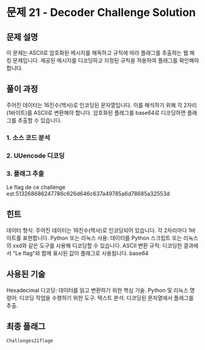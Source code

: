 # 문제 21 - Decoder Challenge Solution

## 문제 설명
이 문제는  ASCII로 암호화된 메시지를 해독하고 규칙에 따라 플래그를 추출하는 웹 해킹 문제입니다. 제공된 메시지를 디코딩하고 지정된 규칙을 적용하여 플래그를 확인해야 합니다.

## 풀이 과정
주어진 데이터는 16진수(헥사)로 인코딩된 문자열입니다. 이를 해석하기 위해 각 2자리(1바이트)를 ASCII로 변환해야 합니다.
암호화된 플레그를 base64로 디코딩하면 플래그를 추출할 수 있습니다.

### 1. 소스 코드 분석


### 2. UUencode 디코딩



### 3. 플래그 추출
Le flag de ce challenge est:513268686247786c626d646c637a49785a6d78685a32553d

## 힌트
데이터 형식: 주어진 데이터는 16진수(헥사)로 인코딩되어 있습니다. 각 2자리마다 1바이트를 표현합니다.
Python 또는 리눅스 사용: 데이터를 Python 스크립트 또는 리눅스의 xxd와 같은 도구를 사용해 디코딩할 수 있습니다.
ASCII 변환 규칙: 디코딩한 결과에서 "Le flag"와 함께 표시된 값이 플래그로 사용됩니다.
base64

## 사용된 기술
Hexadecimal 디코딩: 데이터를 읽고 변환하기 위한 핵심 기술.
Python 및 리눅스 명령어: 디코딩 작업을 수행하기 위한 도구.
텍스트 분석: 디코딩된 문자열에서 플래그를 추출.

## 최종 플래그
```
Challenges21flage
```